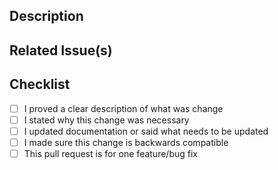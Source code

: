 ## Description
<!-- Describe your changes in detail -->

## Related Issue(s)
<!-- List the issue(s) this PR solves -->

## Checklist
- [ ] I proved a clear description of what was change
- [ ] I stated why this change was necessary
- [ ] I updated documentation or said what needs to be updated
- [ ] I made sure this change is backwards compatible
- [ ] This pull request is for one feature/bug fix
